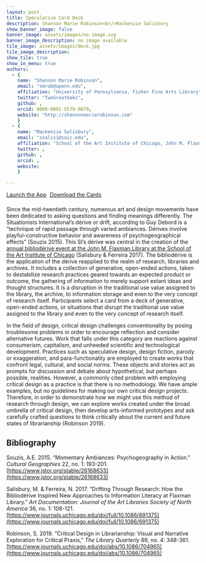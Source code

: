 ```yaml
---
layout: post
title: Speculative Card Deck
description: Shannon Marie Robinson<br/>Mackenzie Salisbury
show_banner_image: false
banner_image: assets/images/no-image.svg
banner_image_description: no image available
tile_image: assets/images/deck.jpg
tile_image_description:
show_tile: true
show_in_menu: true
authors:
  - {
    name: "Shannon Marie Robinson",
    email: "smrob@upenn.edu",
    affiliation: "University of Pennsylvania, Fisher Fine Arts Library",
    twitter: "TwoGreatOaks",
    github: ,
    orcid: 0000-0001-5579-8679,
    website: "http://shannonmarierobinson.com"
    }
  - {
    name: "Mackenzie Salisbury",
    email: "ssalis1@saic.edu",
    affiliation: "School of the Art Institute of Chicago, John M. Flaxman Library",
    twitter: ,
    github: ,
    orcid: ,
    website: 
    }

---
```


<p style="margin: 0 0 1.5em 0;">
    <a href="https://dzoladz.github.io/card-reader-app/" class="button special icon fa-rocket" target="_blank" style="margin: 0px 5px 5px 0px;">Launch the App</a>
    <a href="https://dzoladz.github.io/card-reader-app/images/speculative-deck-images.zip" class="button special icon fa-file-download">Download the Cards</a>
</p>

Since the mid-twentieth century, numerous art and design movements have been dedicated to asking questions and finding meanings differently. The Situationists International’s dérive or drift, according to Guy Debord is a “technique of rapid passage through varied ambiances. Dérives involve playful-constructive behavior and awareness of psychogeographical effects” (Souzis 2015).  This SI’s dérive was central in the creation of the [annual bibliodérive event at the John M. Flaxman Library at the School of the Art Institute of Chicago](https://vimeo.com/217890826) (Salisbury & Ferreira 2017).  The bibliodérive is the application of the dérive reapplied to the realm of research, libraries and archives. It includes a collection of generative, open-ended actions, taken to destabilize research practices geared towards an expected product or outcome, the gathering of information to merely support extant ideas and thought structures. It is a disruption in the traditional use value assigned to the library, the archive, to information storage and even to the very concept of research itself. Participants select a card from a deck of generative, open-ended actions, or situations that disrupt the traditional use value assigned to the library and even to the very concept of research itself.

In the field of design, critical design challenges conventionality by posing troublesome problems in order to encourage reflection and consider alternative futures. Work that falls under this category are reactions against consumerism, capitalism, and unheeded scientific and technological development. Practices such as speculative design, design fiction, parody or exaggeration, and para-functionality are employed to create works that confront legal, cultural, and social norms. These objects and stories act as prompts for discussion and debate about hypothetical, but perhaps possible, realities. However, a commonly cited problem with employing critical design as a practice is that there is no methodology. We have ample examples, but no guidelines for making our own critical design projects. Therefore, in order to demonstrate how we might use this method of research through design, we can explore works created under the broad umbrella of critical design, then develop arts-informed prototypes and ask carefully crafted questions to think critically about the current and future states of librarianship (Robinson 2019).

## Bibliography

<span class="citation">Souzis, A.E. 2015. “Momentary Ambiances: Psychogeography in Action." <em>Cultural Geographies</em> 22, no. 1: 193-201. [https://www.jstor.org/stable/26168633](https://www.jstor.org/stable/26168633) </span>

<span class="citation">Salisbury, M. & Ferreira, N. 2017. “Drifting Through Research: How the Bibliodérive Inspired New Approaches to Information Literacy at Flaxman Library.” <em>Art Documentation: Journal of the Art Libraries Society of North America</em> 36, no. 1: 108-121. [https://www.journals.uchicago.edu/doi/full/10.1086/691375](https://www.journals.uchicago.edu/doi/full/10.1086/691375) </span>

<span class="citation">Robinson, S. 2019. “Critical Design in Librarianship: Visual and Narrative Exploration for Critical Praxis,” <em>The Library Quarterly</em> 89, no. 4: 348-361. [https://www.journals.uchicago.edu/doi/abs/10.1086/704965](https://www.journals.uchicago.edu/doi/abs/10.1086/704965) </span>